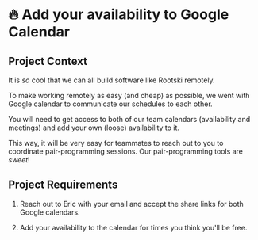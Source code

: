 # 🔥 Add your availability to Google Calendar

## Project Context

It is *so* cool that we can all build software like Rootski remotely.

To make working remotely as easy (and cheap) as possible, we went with Google calendar to communicate
our schedules to each other.

You will need to get access to both of our team calendars (availability and meetings) and
add your own (loose) availability to it.

This way, it will be very easy for teammates to reach out to you to coordinate pair-programming
sessions. Our pair-programming tools are *sweet*!

## Project Requirements

1. Reach out to Eric with your email and accept the share links for both Google calendars.

2. Add your availability to the calendar for times you think you'll be free.
